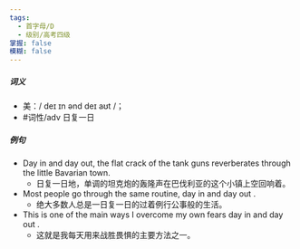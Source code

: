 ```yaml
---
tags:
  - 首字母/D
  - 级别/高考四级
掌握: false
模糊: false
---
```

##### 词义
- 美：/ deɪ ɪn ənd deɪ aʊt /；
- #词性/adv  日复一日
##### 例句
- Day in and day out, the flat crack of the tank guns reverberates through the little Bavarian town.
	- 日复一日地，单调的坦克炮的轰隆声在巴伐利亚的这个小镇上空回响着。
- Most people go through the same routine, day in and day out .
	- 绝大多数人总是一日复一日的过着例行公事般的生活。
- This is one of the main ways I overcome my own fears day in and day out .
	- 这就是我每天用来战胜畏惧的主要方法之一。
